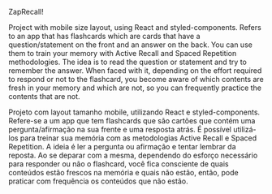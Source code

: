 ZapRecall!

Project with mobile size layout, using React and styled-components. Refers to an app that has flashcards which are cards that have a question/statement on the front and an answer on the back. You can use them to train your memory with Active Recall and Spaced Repetition methodologies. The idea is to read the question or statement and try to remember the answer. When faced with it, depending on the effort required to respond or not to the flashcard, you become aware of which contents are fresh in your memory and which are not, so you can frequently practice the contents that are not.


Projeto com layout tamanho mobile, utilizando React e styled-components. Refere-se a um app que tem flashcards que são cartões que contém uma pergunta/afirmação na sua frente e uma resposta atrás. É possível utilizá-los para treinar sua memória com as metodologias Active Recall e Spaced Repetition. A ideia é ler a pergunta ou afirmação e tentar lembrar da reposta. Ao se deparar com a mesma, dependendo do esforço necessário para responder ou não o flashcard, você fica consciente de quais conteúdos estão frescos na memória e quais não estão, então, pode praticar com frequência os conteúdos que não estão.
